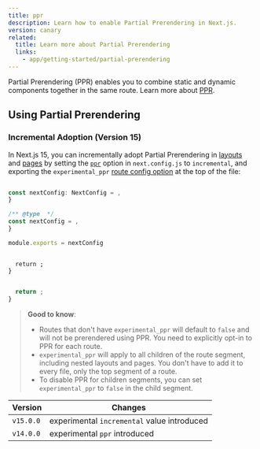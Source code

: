 ```yaml
---
title: ppr
description: Learn how to enable Partial Prerendering in Next.js.
version: canary
related:
  title: Learn more about Partial Prerendering
  links:
    - app/getting-started/partial-prerendering
---
```


Partial Prerendering (PPR) enables you to combine static and dynamic components together in the same route. Learn more about [PPR](/docs/app/getting-started/partial-prerendering).

## Using Partial Prerendering

### Incremental Adoption (Version 15)

In Next.js 15, you can incrementally adopt Partial Prerendering in [layouts](/docs/app/api-reference/file-conventions/layout) and [pages](/docs/app/api-reference/file-conventions/page) by setting the [`ppr`](/docs/app/api-reference/config/next-config-js/ppr) option in `next.config.js` to `incremental`, and exporting the `experimental_ppr` [route config option](/docs/app/api-reference/file-conventions/route-segment-config) at the top of the file:

```ts filename="next.config.ts" switcher

const nextConfig: NextConfig = ,
}

```

```js filename="next.config.js" switcher
/** @type  */
const nextConfig = ,
}

module.exports = nextConfig
```

```tsx filename="app/page.tsx" switcher

  return ;
}
```

```jsx filename="app/page.js" switcher

  return ;
}
```

> **Good to know**:
>
> - Routes that don't have `experimental_ppr` will default to `false` and will not be prerendered using PPR. You need to explicitly opt-in to PPR for each route.
> - `experimental_ppr` will apply to all children of the route segment, including nested layouts and pages. You don't have to add it to every file, only the top segment of a route.
> - To disable PPR for children segments, you can set `experimental_ppr` to `false` in the child segment.

| Version   | Changes                                     |
| --------- | ------------------------------------------- |
| `v15.0.0` | experimental `incremental` value introduced |
| `v14.0.0` | experimental `ppr` introduced               |
